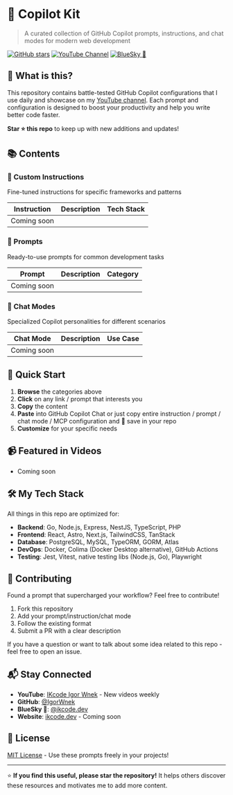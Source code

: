 # 🚀 Copilot Kit

> A curated collection of GitHub Copilot prompts, instructions, and chat modes for modern web development

[![GitHub stars](https://img.shields.io/github/stars/ikcode-dev/copilot-kit)](https://github.com/ikcode-dev/copilot-kit/stargazers)
[![YouTube Channel](https://img.shields.io/badge/YouTube-IKcodeIgorWnek-red)](https://youtube.com/@IKcodeIgorWnek)
[![BlueSky 🦋](https://img.shields.io/badge/BlueSky%20🦋-%40ikcode.dev-blue)](https://bsky.app/profile/ikcode.dev)

## 🎯 What is this?

This repository contains battle-tested GitHub Copilot configurations that I use daily and showcase on my [YouTube channel](https://youtube.com/@IKcodeIgorWnek). Each prompt and configuration is designed to boost your productivity and help you write better code faster.

**Star ⭐ this repo** to keep up with new additions and updates!

## 📚 Contents

### 🎨 Custom Instructions

Fine-tuned instructions for specific frameworks and patterns

| Instruction | Description | Tech Stack |
|------------|-------------|------------|
| Coming soon | | |

### 💬 Prompts

Ready-to-use prompts for common development tasks

| Prompt | Description | Category |
|--------|-------------|----------|
| Coming soon | | |

### 🤖 Chat Modes

Specialized Copilot personalities for different scenarios

| Chat Mode | Description | Use Case |
|-----------|-------------|----------|
| Coming soon | | |

## 🚀 Quick Start

1. **Browse** the categories above
2. **Click** on any link / prompt that interests you
3. **Copy** the content
4. **Paste** into GitHub Copilot Chat or just copy entire instruction / prompt / chat mode / MCP configuration and 💾 save in your repo
5. **Customize** for your specific needs

## 📹 Featured in Videos

- Coming soon

## 🛠️ My Tech Stack

All things in this repo are optimized for:

- **Backend**: Go, Node.js, Express, NestJS, TypeScript, PHP
- **Frontend**: React, Astro, Next.js, TailwindCSS, TanStack
- **Database**: PostgreSQL, MySQL, TypeORM, GORM, Atlas
- **DevOps**: Docker, Colima (Docker Desktop alternative),  GitHub Actions
- **Testing**: Jest, Vitest, native testing libs (Node.js, Go), Playwright

## 🤝 Contributing

Found a prompt that supercharged your workflow? Feel free to contribute!

1. Fork this repository
2. Add your prompt/instruction/chat mode
3. Follow the existing format
4. Submit a PR with a clear description

If you have a question or want to talk about some idea related to this repo - feel free to open an issue.

## 📬 Stay Connected

- **YouTube**: [IKcode Igor Wnek](https://youtube.com/@IKcodeIgorWnek) - New videos weekly
- **GitHub**: [@IgorWnek](https://github.com/IgorWnek)
- **BlueSky 🦋**: [@ikcode.dev]((https://bsky.app/profile/ikcode.dev))
- **Website**: [ikcode.dev](https://ikcode.dev) - Coming soon

## 📄 License

[MIT License](LICENSE) - Use these prompts freely in your projects!

---

⭐ **If you find this useful, please star the repository!** It helps others discover these resources and motivates me to add more content.
